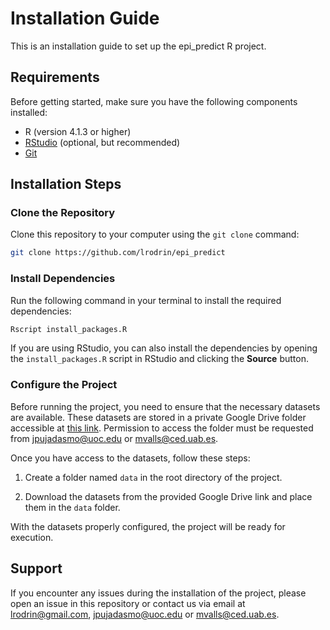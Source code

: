 # Installation Guide

This is an installation guide to set up the epi_predict R project. 

## Requirements

Before getting started, make sure you have the following components installed:

- R (version 4.1.3 or higher)
- [RStudio](https://www.rstudio.com/) (optional, but recommended)
- [Git](https://git-scm.com/downloads)

## Installation Steps

### Clone the Repository

Clone this repository to your computer using the `git clone` command:

```bash
git clone https://github.com/lrodrin/epi_predict
```

### Install Dependencies

Run the following command in your terminal to install the required dependencies:

```bash
Rscript install_packages.R
```

If you are using RStudio, you can also install the dependencies by opening the `install_packages.R` script in RStudio and clicking the **Source** button.

### Configure the Project

Before running the project, you need to ensure that the necessary datasets are available. These datasets are stored in a private Google Drive folder accessible at [this link](https://drive.google.com/drive/folders/1PQ_0qZRyXoPgn_hAAbbpCNcjmfXLsH69?usp=sharing). Permission to access the folder must be requested from [jpujadasmo@uoc.edu](mailto:jpujadasmo@uoc.edu) or [mvalls@ced.uab.es](mailto:mvalls@ced.uab.es).

Once you have access to the datasets, follow these steps:

1. Create a folder named `data` in the root directory of the project.

2. Download the datasets from the provided Google Drive link and place them in the `data` folder.

With the datasets properly configured, the project will be ready for execution.

## Support

If you encounter any issues during the installation of the project, please open an issue in this repository or contact us via email at [lrodrin@gmail.com](mailto:lrodrin@gmail.com), [jpujadasmo@uoc.edu](mailto:jpujadasmo@uoc.edu) or [mvalls@ced.uab.es](mailto:mvalls@ced.uab.es).
